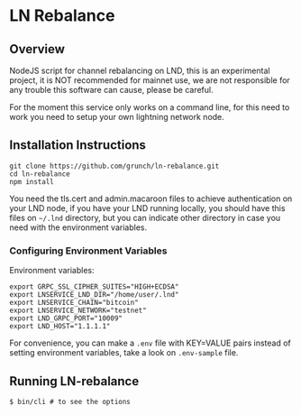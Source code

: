 # LN Rebalance

## Overview
NodeJS script for channel rebalancing on LND, this is an experimental project, it is NOT recommended for mainnet use, we are not responsible for any trouble this software can cause, please be careful.

For the moment this service only works on a command line, for this need to work you need to setup your own lightning network node.

## Installation Instructions

    git clone https://github.com/grunch/ln-rebalance.git
    cd ln-rebalance
    npm install

You need the tls.cert and admin.macaroon files to achieve authentication on your LND node, if you have your LND running locally, you should have this files on `~/.lnd` directory, but you can indicate other directory in case you need with the environment variables.

### Configuring Environment Variables
Environment variables:

    export GRPC_SSL_CIPHER_SUITES="HIGH+ECDSA"
    export LNSERVICE_LND_DIR="/home/user/.lnd"
    export LNSERVICE_CHAIN="bitcoin"
    export LNSERVICE_NETWORK="testnet"
    export LND_GRPC_PORT="10009"
    export LND_HOST="1.1.1.1"

For convenience, you can make a `.env` file with KEY=VALUE pairs instead of setting environment variables, take a look on `.env-sample` file.

## Running LN-rebalance
    $ bin/cli # to see the options
